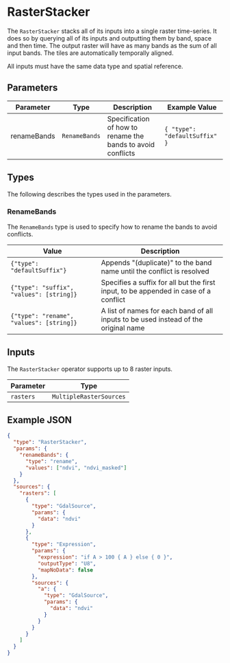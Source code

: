 # RasterStacker

The `RasterStacker` stacks all of its inputs into a single raster time-series.
It does so by querying all of its inputs and outputting them by band, space and then time.
The output raster will have as many bands as the sum of all input bands.
The tiles are automatically temporally aligned.

All inputs must have the same data type and spatial reference.

## Parameters

| Parameter   | Type          | Description                                                 | Example Value                                |
| ----------- | ------------- | ----------------------------------------------------------- | -------------------------------------------- |
| renameBands | `RenameBands` | Specification of how to rename the bands to avoid conflicts | <pre><code>{ "type": "defaultSuffix" }</pre> |

## Types

The following describes the types used in the parameters.

### RenameBands

The `RenameBands` type is used to specify how to rename the bands to avoid conflicts.

| Value                                    | Description                                                                          |
| ---------------------------------------- | ------------------------------------------------------------------------------------ |
| `{"type": "defaultSuffix"}`              | Appends "(duplicate)" to the band name until the conflict is resolved                |
| `{"type": "suffix", "values": [string]}` | Specifies a suffix for all but the first input, to be appended in case of a conflict |
| `{"type": "rename", "values": [string]}` | A list of names for each band of all inputs to be used instead of the original name  |

## Inputs

The `RasterStacker` operator supports up to 8 raster inputs.

| Parameter | Type                    |
| --------- | ----------------------- |
| `rasters` | `MultipleRasterSources` |

## Example JSON

```json
{
  "type": "RasterStacker",
  "params": {
    "renameBands": {
      "type": "rename",
      "values": ["ndvi", "ndvi_masked"]
    }
  },
  "sources": {
    "rasters": [
      {
        "type": "GdalSource",
        "params": {
          "data": "ndvi"
        }
      },
      {
        "type": "Expression",
        "params": {
          "expression": "if A > 100 { A } else { 0 }",
          "outputType": "U8",
          "mapNoData": false
        },
        "sources": {
          "a": {
            "type": "GdalSource",
            "params": {
              "data": "ndvi"
            }
          }
        }
      }
    ]
  }
}
```

